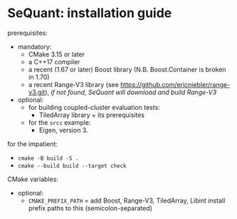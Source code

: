 SeQuant: installation guide
===========================

prerequisites:
  * mandatory:
    * CMake 3.15 or later
    * a C++17 compiler
    * a recent (1.67 or later) Boost library (N.B. Boost.Container is broken in 1.70)
    * a recent Range-V3 library (see https://github.com/ericniebler/range-v3.git), *if not found, SeQuant will download and build Range-V3*
  * optional:
    * for building coupled-cluster evaluation tests:
      * TiledArray library + its prerequisites
    * for the `srcc` example:
      * Eigen, version 3.

for the impatient:
  * `cmake -B build -S .`
  * `cmake --build build --target check`

CMake variables:
  * optional:
    * `CMAKE_PREFIX_PATH` = add Boost, Range-V3, TiledArray, Libint install prefix paths to this (semicolon-separated)
